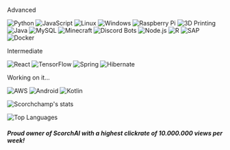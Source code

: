 Advanced

![Python](https://img.shields.io/badge/-Python-000?&logo=Python&style=for-the-badge&labelColor=555555&color=333333)
![JavaScript](https://img.shields.io/badge/-JavaScript-000?&logo=JavaScript&style=for-the-badge&labelColor=111111&color=333333)
![Linux](https://img.shields.io/badge/-Linux-000?&logo=Linux&style=for-the-badge&labelColor=222222&color=333333)
![Windows](https://img.shields.io/badge/-Windows-000?&logo=windows&style=for-the-badge&labelColor=555555&color=333333)
![Raspberry Pi](https://img.shields.io/badge/-Raspberry%20Pi-000?&logo=raspberrypi&style=for-the-badge&labelColor=c7053d&color=333333)
![3D Printing](https://img.shields.io/badge/-3D%20printing-000?&logo=Ender3Pro&style=for-the-badge&color=333333)
![Java](https://img.shields.io/badge/-Java-000?&logo=oracle&style=for-the-badge&labelColor=EEBA4C&color=333333)
![MySQL](https://img.shields.io/badge/-MySQL-000?&logo=MySQL&style=for-the-badge&labelColor=F29111&color=333333)
![Minecraft](https://img.shields.io/badge/-Minecraft-000?&logo=Minecraft&style=for-the-badge&labelColor=555555&color=333333)
![Discord Bots](https://img.shields.io/badge/-Discord%20Bots-000?&logo=Discord&style=for-the-badge&labelColor=2C2F33&color=333333)
![Node.js](https://img.shields.io/badge/-Node.js-000?&logo=node.js&style=for-the-badge&labelColor=303030&color=333333)
![R](https://img.shields.io/badge/-RScript-000?&logo=R&style=for-the-badge&labelColor=3333ff&color=333333)
![SAP](https://img.shields.io/badge/-SAP-000?&logo=SAP&style=for-the-badge&labelColor=ffffff&color=333333)
![Docker](https://img.shields.io/badge/-Docker-000?&logo=docker&style=for-the-badge&labelColor=ffffff&color=333333)

Intermediate

![React](https://img.shields.io/badge/-React-000?&logo=React&style=for-the-badge&labelColor=333333&color=333333)
![TensorFlow](https://img.shields.io/badge/-TensorFlow-000?&logo=TensorFlow&style=for-the-badge&labelColor=333333&color=333333)
![Spring](https://img.shields.io/badge/-Spring-000?&logo=Spring&style=for-the-badge&labelColor=333333&color=333333)
![Hibernate](https://img.shields.io/badge/-Hibernate-000?&logo=Hibernate&style=for-the-badge&labelColor=333333&color=333333)

Working on it...

![AWS](https://img.shields.io/badge/-AWS-000?&logo=Amazon-AWS&logoColor=F90&style=for-the-badge&labelColor=333333&color=333333)
![Android](https://img.shields.io/badge/-ADB-000?&logo=Android&style=for-the-badge&labelColor=333333&color=333333)
![Kotlin](https://img.shields.io/badge/-Kotlin-000?&logo=Kotlin&style=for-the-badge&labelColor=333333&color=333333)
<br>

![Scorchchamp's stats](https://github-readme-stats.vercel.app/api?username=scorchchamp&show_icons=true&theme=gruvbox)

![Top Languages](https://github-readme-stats.vercel.app/api/top-langs/?username=scorchchamp&theme=gruvbox&langs_count=8)

##### Proud owner of ScorchAI with a highest clickrate of 10.000.000 views per week!
